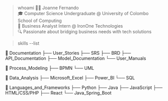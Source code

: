 > whoami
👩‍💻 Joanne Fernando  
🎓 Computer Science Undergraduate @ University of Colombo School of Computing  
💼 Business Analyst Intern @ IronOne Technologies  
🔍 Passionate about bridging business needs with tech solutions

> skills --list

📁 Documentation
├── User_Stories
├── SRS
├── BRD
├── API_Documentation
├── Model_Documentation
└── User_Manuals

📁 Process_Modeling
├── BPMN
└── UML

📁 Data_Analysis
├── Microsoft_Excel
├── Power_BI
└── SQL

📁 Languages_and_Frameworks
├── Python
├── Java
├── JavaScript
├── HTML/CSS/PHP
├── React
└── Java_Spring_Boot
